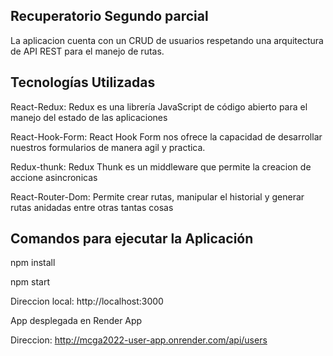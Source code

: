 
## Recuperatorio Segundo parcial

La aplicacion cuenta con un CRUD de usuarios respetando una 
arquitectura de API REST para el manejo de rutas.


## Tecnologías Utilizadas

React-Redux: Redux es una librería JavaScript de código abierto para el manejo del estado de las aplicaciones

React-Hook-Form: React Hook Form nos ofrece la capacidad de desarrollar nuestros formularios de manera agil y practica.

Redux-thunk: Redux Thunk es un middleware que permite la creacion de accione asincronicas

React-Router-Dom: Permite crear rutas, manipular el historial y generar rutas anidadas entre otras tantas cosas

## Comandos para ejecutar la Aplicación

npm install

npm start

Direccion local: http://localhost:3000

App desplegada en Render App

Direccion: http://mcga2022-user-app.onrender.com/api/users
